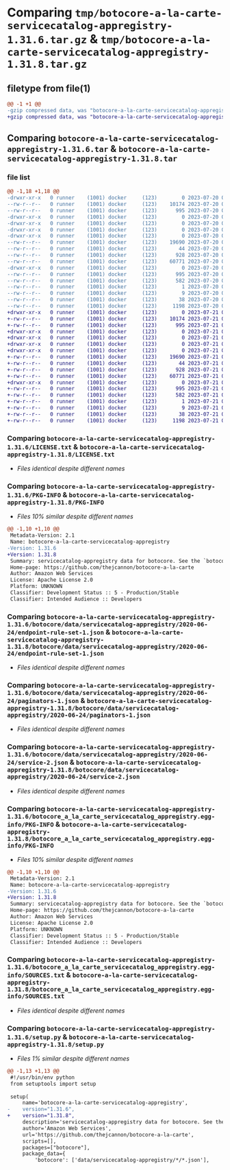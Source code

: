 # Comparing `tmp/botocore-a-la-carte-servicecatalog-appregistry-1.31.6.tar.gz` & `tmp/botocore-a-la-carte-servicecatalog-appregistry-1.31.8.tar.gz`

## filetype from file(1)

```diff
@@ -1 +1 @@
-gzip compressed data, was "botocore-a-la-carte-servicecatalog-appregistry-1.31.6.tar", last modified: Thu Jul 20 01:20:48 2023, max compression
+gzip compressed data, was "botocore-a-la-carte-servicecatalog-appregistry-1.31.8.tar", last modified: Fri Jul 21 01:21:59 2023, max compression
```

## Comparing `botocore-a-la-carte-servicecatalog-appregistry-1.31.6.tar` & `botocore-a-la-carte-servicecatalog-appregistry-1.31.8.tar`

### file list

```diff
@@ -1,18 +1,18 @@
-drwxr-xr-x   0 runner    (1001) docker     (123)        0 2023-07-20 01:20:48.766943 botocore-a-la-carte-servicecatalog-appregistry-1.31.6/
--rw-r--r--   0 runner    (1001) docker     (123)    10174 2023-07-20 01:20:48.000000 botocore-a-la-carte-servicecatalog-appregistry-1.31.6/LICENSE.txt
--rw-r--r--   0 runner    (1001) docker     (123)      995 2023-07-20 01:20:48.766943 botocore-a-la-carte-servicecatalog-appregistry-1.31.6/PKG-INFO
-drwxr-xr-x   0 runner    (1001) docker     (123)        0 2023-07-20 01:20:48.762943 botocore-a-la-carte-servicecatalog-appregistry-1.31.6/botocore/
-drwxr-xr-x   0 runner    (1001) docker     (123)        0 2023-07-20 01:20:48.762943 botocore-a-la-carte-servicecatalog-appregistry-1.31.6/botocore/data/
-drwxr-xr-x   0 runner    (1001) docker     (123)        0 2023-07-20 01:20:48.762943 botocore-a-la-carte-servicecatalog-appregistry-1.31.6/botocore/data/servicecatalog-appregistry/
-drwxr-xr-x   0 runner    (1001) docker     (123)        0 2023-07-20 01:20:48.766943 botocore-a-la-carte-servicecatalog-appregistry-1.31.6/botocore/data/servicecatalog-appregistry/2020-06-24/
--rw-r--r--   0 runner    (1001) docker     (123)    19690 2023-07-20 01:19:55.000000 botocore-a-la-carte-servicecatalog-appregistry-1.31.6/botocore/data/servicecatalog-appregistry/2020-06-24/endpoint-rule-set-1.json
--rw-r--r--   0 runner    (1001) docker     (123)       44 2023-07-20 01:19:55.000000 botocore-a-la-carte-servicecatalog-appregistry-1.31.6/botocore/data/servicecatalog-appregistry/2020-06-24/examples-1.json
--rw-r--r--   0 runner    (1001) docker     (123)      928 2023-07-20 01:19:55.000000 botocore-a-la-carte-servicecatalog-appregistry-1.31.6/botocore/data/servicecatalog-appregistry/2020-06-24/paginators-1.json
--rw-r--r--   0 runner    (1001) docker     (123)    60771 2023-07-20 01:19:55.000000 botocore-a-la-carte-servicecatalog-appregistry-1.31.6/botocore/data/servicecatalog-appregistry/2020-06-24/service-2.json
-drwxr-xr-x   0 runner    (1001) docker     (123)        0 2023-07-20 01:20:48.766943 botocore-a-la-carte-servicecatalog-appregistry-1.31.6/botocore_a_la_carte_servicecatalog_appregistry.egg-info/
--rw-r--r--   0 runner    (1001) docker     (123)      995 2023-07-20 01:20:48.000000 botocore-a-la-carte-servicecatalog-appregistry-1.31.6/botocore_a_la_carte_servicecatalog_appregistry.egg-info/PKG-INFO
--rw-r--r--   0 runner    (1001) docker     (123)      582 2023-07-20 01:20:48.000000 botocore-a-la-carte-servicecatalog-appregistry-1.31.6/botocore_a_la_carte_servicecatalog_appregistry.egg-info/SOURCES.txt
--rw-r--r--   0 runner    (1001) docker     (123)        1 2023-07-20 01:20:48.000000 botocore-a-la-carte-servicecatalog-appregistry-1.31.6/botocore_a_la_carte_servicecatalog_appregistry.egg-info/dependency_links.txt
--rw-r--r--   0 runner    (1001) docker     (123)        9 2023-07-20 01:20:48.000000 botocore-a-la-carte-servicecatalog-appregistry-1.31.6/botocore_a_la_carte_servicecatalog_appregistry.egg-info/top_level.txt
--rw-r--r--   0 runner    (1001) docker     (123)       38 2023-07-20 01:20:48.766943 botocore-a-la-carte-servicecatalog-appregistry-1.31.6/setup.cfg
--rw-r--r--   0 runner    (1001) docker     (123)     1198 2023-07-20 01:20:48.000000 botocore-a-la-carte-servicecatalog-appregistry-1.31.6/setup.py
+drwxr-xr-x   0 runner    (1001) docker     (123)        0 2023-07-21 01:21:59.151613 botocore-a-la-carte-servicecatalog-appregistry-1.31.8/
+-rw-r--r--   0 runner    (1001) docker     (123)    10174 2023-07-21 01:21:58.000000 botocore-a-la-carte-servicecatalog-appregistry-1.31.8/LICENSE.txt
+-rw-r--r--   0 runner    (1001) docker     (123)      995 2023-07-21 01:21:59.151613 botocore-a-la-carte-servicecatalog-appregistry-1.31.8/PKG-INFO
+drwxr-xr-x   0 runner    (1001) docker     (123)        0 2023-07-21 01:21:59.151613 botocore-a-la-carte-servicecatalog-appregistry-1.31.8/botocore/
+drwxr-xr-x   0 runner    (1001) docker     (123)        0 2023-07-21 01:21:59.151613 botocore-a-la-carte-servicecatalog-appregistry-1.31.8/botocore/data/
+drwxr-xr-x   0 runner    (1001) docker     (123)        0 2023-07-21 01:21:59.151613 botocore-a-la-carte-servicecatalog-appregistry-1.31.8/botocore/data/servicecatalog-appregistry/
+drwxr-xr-x   0 runner    (1001) docker     (123)        0 2023-07-21 01:21:59.151613 botocore-a-la-carte-servicecatalog-appregistry-1.31.8/botocore/data/servicecatalog-appregistry/2020-06-24/
+-rw-r--r--   0 runner    (1001) docker     (123)    19690 2023-07-21 01:21:06.000000 botocore-a-la-carte-servicecatalog-appregistry-1.31.8/botocore/data/servicecatalog-appregistry/2020-06-24/endpoint-rule-set-1.json
+-rw-r--r--   0 runner    (1001) docker     (123)       44 2023-07-21 01:21:06.000000 botocore-a-la-carte-servicecatalog-appregistry-1.31.8/botocore/data/servicecatalog-appregistry/2020-06-24/examples-1.json
+-rw-r--r--   0 runner    (1001) docker     (123)      928 2023-07-21 01:21:06.000000 botocore-a-la-carte-servicecatalog-appregistry-1.31.8/botocore/data/servicecatalog-appregistry/2020-06-24/paginators-1.json
+-rw-r--r--   0 runner    (1001) docker     (123)    60771 2023-07-21 01:21:06.000000 botocore-a-la-carte-servicecatalog-appregistry-1.31.8/botocore/data/servicecatalog-appregistry/2020-06-24/service-2.json
+drwxr-xr-x   0 runner    (1001) docker     (123)        0 2023-07-21 01:21:59.151613 botocore-a-la-carte-servicecatalog-appregistry-1.31.8/botocore_a_la_carte_servicecatalog_appregistry.egg-info/
+-rw-r--r--   0 runner    (1001) docker     (123)      995 2023-07-21 01:21:59.000000 botocore-a-la-carte-servicecatalog-appregistry-1.31.8/botocore_a_la_carte_servicecatalog_appregistry.egg-info/PKG-INFO
+-rw-r--r--   0 runner    (1001) docker     (123)      582 2023-07-21 01:21:59.000000 botocore-a-la-carte-servicecatalog-appregistry-1.31.8/botocore_a_la_carte_servicecatalog_appregistry.egg-info/SOURCES.txt
+-rw-r--r--   0 runner    (1001) docker     (123)        1 2023-07-21 01:21:59.000000 botocore-a-la-carte-servicecatalog-appregistry-1.31.8/botocore_a_la_carte_servicecatalog_appregistry.egg-info/dependency_links.txt
+-rw-r--r--   0 runner    (1001) docker     (123)        9 2023-07-21 01:21:59.000000 botocore-a-la-carte-servicecatalog-appregistry-1.31.8/botocore_a_la_carte_servicecatalog_appregistry.egg-info/top_level.txt
+-rw-r--r--   0 runner    (1001) docker     (123)       38 2023-07-21 01:21:59.151613 botocore-a-la-carte-servicecatalog-appregistry-1.31.8/setup.cfg
+-rw-r--r--   0 runner    (1001) docker     (123)     1198 2023-07-21 01:21:58.000000 botocore-a-la-carte-servicecatalog-appregistry-1.31.8/setup.py
```

### Comparing `botocore-a-la-carte-servicecatalog-appregistry-1.31.6/LICENSE.txt` & `botocore-a-la-carte-servicecatalog-appregistry-1.31.8/LICENSE.txt`

 * *Files identical despite different names*

### Comparing `botocore-a-la-carte-servicecatalog-appregistry-1.31.6/PKG-INFO` & `botocore-a-la-carte-servicecatalog-appregistry-1.31.8/PKG-INFO`

 * *Files 10% similar despite different names*

```diff
@@ -1,10 +1,10 @@
 Metadata-Version: 2.1
 Name: botocore-a-la-carte-servicecatalog-appregistry
-Version: 1.31.6
+Version: 1.31.8
 Summary: servicecatalog-appregistry data for botocore. See the `botocore-a-la-carte` package for more info.
 Home-page: https://github.com/thejcannon/botocore-a-la-carte
 Author: Amazon Web Services
 License: Apache License 2.0
 Platform: UNKNOWN
 Classifier: Development Status :: 5 - Production/Stable
 Classifier: Intended Audience :: Developers
```

### Comparing `botocore-a-la-carte-servicecatalog-appregistry-1.31.6/botocore/data/servicecatalog-appregistry/2020-06-24/endpoint-rule-set-1.json` & `botocore-a-la-carte-servicecatalog-appregistry-1.31.8/botocore/data/servicecatalog-appregistry/2020-06-24/endpoint-rule-set-1.json`

 * *Files identical despite different names*

### Comparing `botocore-a-la-carte-servicecatalog-appregistry-1.31.6/botocore/data/servicecatalog-appregistry/2020-06-24/paginators-1.json` & `botocore-a-la-carte-servicecatalog-appregistry-1.31.8/botocore/data/servicecatalog-appregistry/2020-06-24/paginators-1.json`

 * *Files identical despite different names*

### Comparing `botocore-a-la-carte-servicecatalog-appregistry-1.31.6/botocore/data/servicecatalog-appregistry/2020-06-24/service-2.json` & `botocore-a-la-carte-servicecatalog-appregistry-1.31.8/botocore/data/servicecatalog-appregistry/2020-06-24/service-2.json`

 * *Files identical despite different names*

### Comparing `botocore-a-la-carte-servicecatalog-appregistry-1.31.6/botocore_a_la_carte_servicecatalog_appregistry.egg-info/PKG-INFO` & `botocore-a-la-carte-servicecatalog-appregistry-1.31.8/botocore_a_la_carte_servicecatalog_appregistry.egg-info/PKG-INFO`

 * *Files 10% similar despite different names*

```diff
@@ -1,10 +1,10 @@
 Metadata-Version: 2.1
 Name: botocore-a-la-carte-servicecatalog-appregistry
-Version: 1.31.6
+Version: 1.31.8
 Summary: servicecatalog-appregistry data for botocore. See the `botocore-a-la-carte` package for more info.
 Home-page: https://github.com/thejcannon/botocore-a-la-carte
 Author: Amazon Web Services
 License: Apache License 2.0
 Platform: UNKNOWN
 Classifier: Development Status :: 5 - Production/Stable
 Classifier: Intended Audience :: Developers
```

### Comparing `botocore-a-la-carte-servicecatalog-appregistry-1.31.6/botocore_a_la_carte_servicecatalog_appregistry.egg-info/SOURCES.txt` & `botocore-a-la-carte-servicecatalog-appregistry-1.31.8/botocore_a_la_carte_servicecatalog_appregistry.egg-info/SOURCES.txt`

 * *Files identical despite different names*

### Comparing `botocore-a-la-carte-servicecatalog-appregistry-1.31.6/setup.py` & `botocore-a-la-carte-servicecatalog-appregistry-1.31.8/setup.py`

 * *Files 1% similar despite different names*

```diff
@@ -1,13 +1,13 @@
 #!/usr/bin/env python
 from setuptools import setup
 
 setup(
     name='botocore-a-la-carte-servicecatalog-appregistry',
-    version="1.31.6",
+    version="1.31.8",
     description='servicecatalog-appregistry data for botocore. See the `botocore-a-la-carte` package for more info.',
     author='Amazon Web Services',
     url='https://github.com/thejcannon/botocore-a-la-carte',
     scripts=[],
     packages=["botocore"],
     package_data={
         'botocore': ['data/servicecatalog-appregistry/*/*.json'],
```

